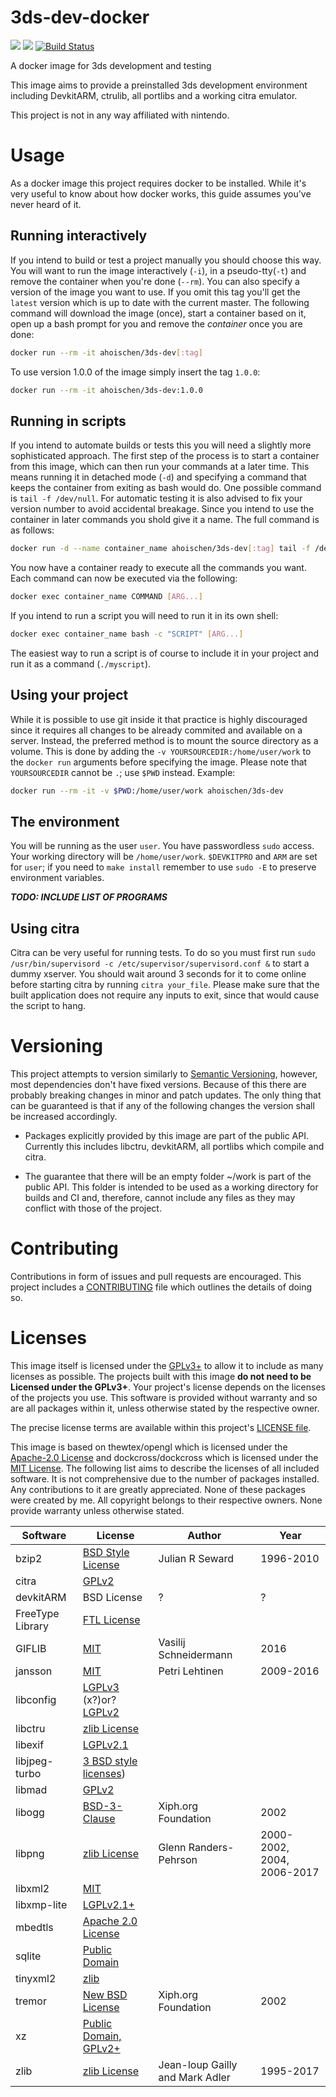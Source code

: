 # 3ds-dev-docker
[![](https://images.microbadger.com/badges/image/ahoischen/3ds-dev.svg)](https://microbadger.com/images/ahoischen/3ds-dev "Get your own image badge on microbadger.com") [![](https://images.microbadger.com/badges/version/ahoischen/3ds-dev.svg)](https://microbadger.com/images/ahoischen/3ds-dev "Get your own version badge on microbadger.com") [![Build Status](https://travis-ci.org/ahoischen/3ds-dev-docker.svg?branch=master)](https://travis-ci.org/ahoischen/3ds-dev-docker)

A docker image for 3ds development and testing

This image aims to provide a preinstalled 3ds development environment including DevkitARM, ctrulib, 
all portlibs and a working citra emulator.

This project is not in any way affiliated with nintendo.

# Usage

As a docker image this project requires docker to be installed. While it's very
useful to know about how docker works, this guide assumes you've never heard of
it.

## Running interactively

If you intend to build or test a project manually you should choose this way.
You will want to run the image interactively (`-i`), in a pseudo-tty(`-t`) and
remove the container when you're done (`--rm`). You can also specify a version
of the image you want to use. If you omit this tag you'll get the `latest`
version which is up to date with the current master. The following command will
download the image (once), start a container based on it, open up a bash prompt
for you and remove the *container* once you are done:

```Bash
docker run --rm -it ahoischen/3ds-dev[:tag]
```

To use version 1.0.0 of the image simply insert the tag `1.0.0`:

```Bash
docker run --rm -it ahoischen/3ds-dev:1.0.0
```

## Running in scripts

If you intend to automate builds or tests this you will need a slightly more
sophisticated approach. The first step of the process is to start a container
from this image, which can then run your commands at a later time. This means
running it in detached mode (`-d`) and specifying a command that keeps the
container from exiting as bash would do. One possible command is
`tail -f /dev/null`. For automatic testing it is also advised to fix your
version number to avoid accidental breakage. Since you intend to use the
container in later commands you shold give it a name. The full command
is as follows:


```Bash
docker run -d --name container_name ahoischen/3ds-dev[:tag] tail -f /dev/null
```

You now have a container ready to execute all the commands you want. Each
command can now be executed via the following:

```Bash
docker exec container_name COMMAND [ARG...]
```

If you intend to run a script you will need to run it in its own shell:

```Bash
docker exec container_name bash -c "SCRIPT" [ARG...]
```

The easiest way to run a script is of course to include it in your project and
run it as a command (`./myscript`).

## Using your project

While it is possible to use git inside it that practice is highly discouraged
since it requires all changes to be already commited and available on a server.
Instead, the preferred method is to mount the source directory as a volume.
This is done by adding the `-v YOURSOURCEDIR:/home/user/work` to the
`docker run` arguments before specifying the image. Please note that 
`YOURSOURCEDIR` cannot be `.`; use `$PWD` instead. Example:

```Bash
docker run --rm -it -v $PWD:/home/user/work ahoischen/3ds-dev
```

## The environment

You will be running as the user `user`. You have passwordless `sudo` access.
Your working directory will be `/home/user/work`. `$DEVKITPRO` and `ARM` are
set for `user`; if you need to `make install` remember to use `sudo -E` to
preserve environment variables. 

***TODO: INCLUDE LIST OF PROGRAMS***

## Using citra

Citra can be very useful for running tests. To do so you must first
run `sudo /usr/bin/supervisord -c /etc/supervisor/supervisord.conf &` to start a
dummy xserver. You should wait around 3 seconds for it to come online before
starting citra by running `citra your_file`. Please make sure that the built
application does not require any inputs to exit, since that would cause the
script to hang.


# Versioning

This project attempts to version similarly to 
[Semantic Versioning](http://semver.org/spec/v2.0.0.html), however, most
dependencies don't have fixed versions. Because of this there are probably
breaking changes in minor and patch updates. The only thing that can be
guaranteed is that if any of the following changes the version shall be
increased accordingly.

- Packages explicitly provided by this image are part of the public API. 
Currently this includes libctru, devkitARM, all portlibs which compile and 
citra.

- The guarantee that there will be an empty folder ~/work is part of the public
API. This folder is intended to be used as a working directory for builds and CI
and, therefore, cannot include any files as they may conflict with those of the
project.

# Contributing

Contributions in form of issues and pull requests are encouraged. This project
includes a [CONTRIBUTING](./CONTRIBUTING.md) file which outlines the details of doing so.

# Licenses
This image itself is licensed under the [GPLv3+](./LICENSE) to allow it to
include as many licenses as possible. The projects built with this image 
**do not need to be Licensed under the GPLv3+**. Your project's license depends
on the licenses of the projects you use. This software is provided without
warranty and so are all packages within it, unless otherwise stated by the
respective owner.

The precise license terms are available within this project's
[LICENSE file](./LICENSE).

This image is based on thewtex/opengl which is licensed under the 
[Apache-2.0 License](https://github.com/thewtex/docker-opengl/blob/master/LICENSE)
and dockcross/dockcross which is licensed under the
[MIT License](https://github.com/dockcross/dockcross/blob/master/LICENSE).
The following list aims to describe the licenses of all included
software. It is not comprehensive due to the number of packages installed.
Any contributions to it are greatly appreciated. None of these packages were
created by me. All copyright belongs to their respective owners. None provide
warranty unless otherwise stated.

| Software | License | Author | Year |
| --- | --- | --- | --- |
| bzip2 | [BSD Style License](https://github.com/asimonov-im/bzip2/blob/master/LICENSE) | Julian R Seward | 1996-2010 |
| citra | [GPLv2](https://github.com/citra-emu/citra/blob/master/license.txt) | | |
| devkitARM | BSD License | ? | ? |
| FreeType Library | [FTL License](http://git.savannah.gnu.org/cgit/freetype/freetype2.git/tree/docs/FTL.TXT) | | |
| GIFLIB | [MIT](https://github.com/wasamasa/giflib/blob/master/LICENSE) | Vasilij Schneidermann | 2016 |
| jansson | [MIT](https://github.com/akheron/jansson/blob/master/LICENSE) | Petri Lehtinen | 2009-2016 |
| libconfig | [LGPLv3](http://www.hyperrealm.com/libconfig/) (x?)or? [LGPLv2](https://github.com/hyperrealm/libconfig/blob/master/COPYING.LIB) | | |
| libctru | [zlib License](https://github.com/smealum/ctrulib/blob/master/README.md) | | |
| libexif | [LGPLv2.1](https://www.gnu.org/licenses/old-licenses/lgpl-2.1.html) | | |
| libjpeg-turbo | [3 BSD style licenses](https://github.com/libjpeg-turbo/libjpeg-turbo/blob/master/LICENSE.md)) | <AUTHOR> | <YEAR> |
| libmad | [GPLv2](http://www.underbit.com/resources/license/gpl) | | |
| libogg | [BSD-3-Clause](https://github.com/gcp/libogg/blob/master/COPYING) | Xiph.org Foundation | 2002 |
| libpng | [zlib License](http://www.libpng.org/pub/png/src/libpng-LICENSE.txt) | Glenn Randers-Pehrson | 2000-2002, 2004, 2006-2017 |
| libxml2 | [MIT](https://opensource.org/licenses/mit-license.html) | | |
| libxmp-lite | [LGPLv2.1+](https://www.gnu.org/licenses/lgpl.html) | | |
| mbedtls | [Apache 2.0 License](http://www.apache.org/licenses/LICENSE-2.0) | | |
| sqlite | [Public Domain](https://sqlite.org/copyright.html) | | |
| tinyxml2 | [zlib](https://github.com/leethomason/tinyxml2/blob/master/readme.md) | | |
| tremor | [New BSD License](https://git.xiph.org/?p=tremor.git;a=blob;f=COPYING;h=6111c6c5a6b95057e43d36b7c217b073bf5f9b22;hb=HEAD) | Xiph.org Foundation | 2002 |
| xz | [Public Domain, GPLv2+](https://git.tukaani.org/?p=xz.git;a=blob;f=COPYING) | | |
| zlib | [zlib License](https://github.com/madler/zlib/blob/master/README)| Jean-loup Gailly and Mark Adler | 1995-2017 |
